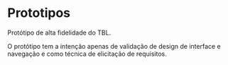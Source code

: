 # Prototipos

Protótipo de alta fidelidade do TBL.

O protótipo tem a intenção apenas de validação de design de interface e navegação e como técnica de elicitação de requisitos.
